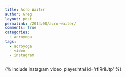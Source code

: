 ```yaml
---
title: Acro Waiter
author: Greg
layout: post
permalink: /2014/08/acro-waiter/
comments: True
categories:
  - acroyoga
tags:
  - acroyoga
  - video
  - instagram
---
```


{% include instagram_video_player.html id='rfiRriIJtp' %}
